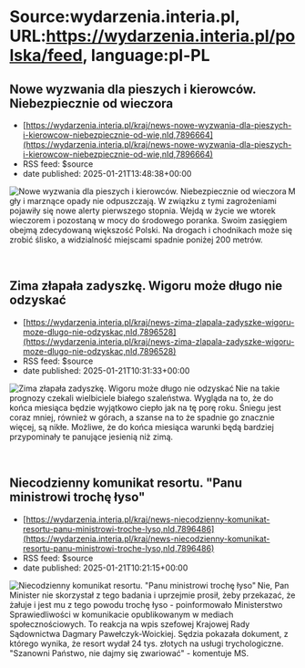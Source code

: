 # Source:wydarzenia.interia.pl, URL:https://wydarzenia.interia.pl/polska/feed, language:pl-PL

## Nowe wyzwania dla pieszych i kierowców. Niebezpiecznie od wieczora
 - [https://wydarzenia.interia.pl/kraj/news-nowe-wyzwania-dla-pieszych-i-kierowcow-niebezpiecznie-od-wie,nId,7896664](https://wydarzenia.interia.pl/kraj/news-nowe-wyzwania-dla-pieszych-i-kierowcow-niebezpiecznie-od-wie,nId,7896664)
 - RSS feed: $source
 - date published: 2025-01-21T13:48:38+00:00

<p><a href="https://wydarzenia.interia.pl/kraj/news-nowe-wyzwania-dla-pieszych-i-kierowcow-niebezpiecznie-od-wie,nId,7896664"><img src="https://i.iplsc.com/nowe-wyzwania-dla-pieszych-i-kierowcow-niebezpiecznie-od-wie/000KH6IWN73U3SRH-C321.jpg" alt="Nowe wyzwania dla pieszych i kierowców. Niebezpiecznie od wieczora" align="left" /></a>Mgły i marznące opady nie odpuszczają. W związku z tymi zagrożeniami pojawiły się nowe alerty pierwszego stopnia. Wejdą w życie we wtorek wieczorem i pozostaną w mocy do środowego poranka. Swoim zasięgiem obejmą zdecydowaną większość Polski. Na drogach i chodnikach może się zrobić ślisko, a widzialność miejscami spadnie poniżej 200 metrów.</p><br clear="all" />

## Zima złapała zadyszkę. Wigoru może długo nie odzyskać
 - [https://wydarzenia.interia.pl/kraj/news-zima-zlapala-zadyszke-wigoru-moze-dlugo-nie-odzyskac,nId,7896528](https://wydarzenia.interia.pl/kraj/news-zima-zlapala-zadyszke-wigoru-moze-dlugo-nie-odzyskac,nId,7896528)
 - RSS feed: $source
 - date published: 2025-01-21T10:31:33+00:00

<p><a href="https://wydarzenia.interia.pl/kraj/news-zima-zlapala-zadyszke-wigoru-moze-dlugo-nie-odzyskac,nId,7896528"><img src="https://i.iplsc.com/zima-zlapala-zadyszke-wigoru-moze-dlugo-nie-odzyskac/000KH5CAYGEKQ1WI-C321.jpg" alt="Zima złapała zadyszkę. Wigoru może długo nie odzyskać" align="left" /></a>Nie na takie prognozy czekali wielbiciele białego szaleństwa. Wygląda na to, że do końca miesiąca będzie wyjątkowo ciepło jak na tę porę roku. Śniegu jest coraz mniej, również w górach, a szanse na to że spadnie go znacznie więcej, są nikłe. Możliwe, że do końca miesiąca warunki będą bardziej przypominały te panujące jesienią niż zimą.</p><br clear="all" />

## Niecodzienny komunikat resortu. "Panu ministrowi trochę łyso"
 - [https://wydarzenia.interia.pl/kraj/news-niecodzienny-komunikat-resortu-panu-ministrowi-troche-lyso,nId,7896486](https://wydarzenia.interia.pl/kraj/news-niecodzienny-komunikat-resortu-panu-ministrowi-troche-lyso,nId,7896486)
 - RSS feed: $source
 - date published: 2025-01-21T10:21:15+00:00

<p><a href="https://wydarzenia.interia.pl/kraj/news-niecodzienny-komunikat-resortu-panu-ministrowi-troche-lyso,nId,7896486"><img src="https://i.iplsc.com/niecodzienny-komunikat-resortu-panu-ministrowi-troche-lyso/000KH56JFRMR34B9-C321.jpg" alt="Niecodzienny komunikat resortu. &quot;Panu ministrowi trochę łyso&quot; " align="left" /></a>Nie, Pan Minister nie skorzystał z tego badania i uprzejmie prosił, żeby przekazać, że żałuje i jest mu z tego powodu trochę łyso - poinformowało Ministerstwo Sprawiedliwości w komunikacie opublikowanym w mediach społecznościowych. To reakcja na wpis szefowej Krajowej Rady Sądownictwa Dagmary Pawełczyk-Woickiej. Sędzia pokazała dokument, z którego wynika, że resort wydał 24 tys. złotych na usługi trychologiczne. &quot;Szanowni Państwo, nie dajmy się zwariować&quot; - komentuje MS.  </p><br clear="all" />

